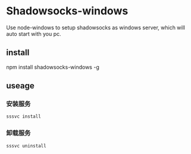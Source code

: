 Shadowsocks-windows
===================

Use node-windows to setup shadowsocks as windows server, which will auto start with you pc.

## install

npm install shadowsocks-windows -g

## useage

### 安装服务

```sh
sssvc install
```


### 卸载服务

```sh
sssvc uninstall
```
